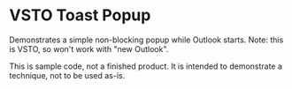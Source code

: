 # VSTO Toast Popup
Demonstrates a simple non-blocking popup while Outlook starts. Note: this is VSTO, so won't work with "new Outlook".

This is sample code, not a finished product.  It is intended to demonstrate a technique, not to be used as-is.